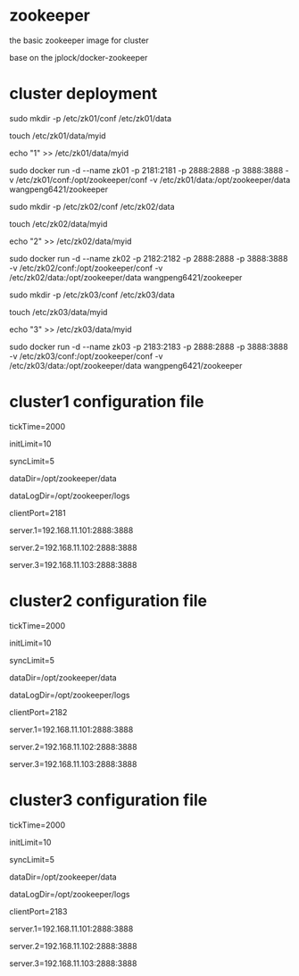 # zookeeper
the basic zookeeper image for cluster

base on the jplock/docker-zookeeper

# cluster deployment
sudo mkdir -p /etc/zk01/conf /etc/zk01/data

touch /etc/zk01/data/myid

echo "1" >>  /etc/zk01/data/myid

sudo docker run -d --name zk01 -p 2181:2181 -p 2888:2888 -p 3888:3888 -v /etc/zk01/conf:/opt/zookeeper/conf -v /etc/zk01/data:/opt/zookeeper/data wangpeng6421/zookeeper


sudo mkdir -p /etc/zk02/conf /etc/zk02/data

touch /etc/zk02/data/myid

echo "2" >>  /etc/zk02/data/myid

sudo docker run -d --name zk02 -p 2182:2182 -p 2888:2888 -p 3888:3888 -v /etc/zk02/conf:/opt/zookeeper/conf -v /etc/zk02/data:/opt/zookeeper/data wangpeng6421/zookeeper


sudo mkdir -p /etc/zk03/conf /etc/zk03/data

touch /etc/zk03/data/myid

echo "3" >>  /etc/zk03/data/myid

sudo docker run -d --name zk03 -p 2183:2183 -p 2888:2888 -p 3888:3888 -v /etc/zk03/conf:/opt/zookeeper/conf -v /etc/zk03/data:/opt/zookeeper/data wangpeng6421/zookeeper

# cluster1 configuration file
tickTime=2000

initLimit=10

syncLimit=5

dataDir=/opt/zookeeper/data

dataLogDir=/opt/zookeeper/logs

clientPort=2181

server.1=192.168.11.101:2888:3888

server.2=192.168.11.102:2888:3888

server.3=192.168.11.103:2888:3888

# cluster2 configuration file
tickTime=2000

initLimit=10

syncLimit=5

dataDir=/opt/zookeeper/data

dataLogDir=/opt/zookeeper/logs

clientPort=2182

server.1=192.168.11.101:2888:3888

server.2=192.168.11.102:2888:3888

server.3=192.168.11.103:2888:3888


# cluster3 configuration file
tickTime=2000

initLimit=10

syncLimit=5

dataDir=/opt/zookeeper/data

dataLogDir=/opt/zookeeper/logs

clientPort=2183

server.1=192.168.11.101:2888:3888

server.2=192.168.11.102:2888:3888

server.3=192.168.11.103:2888:3888
